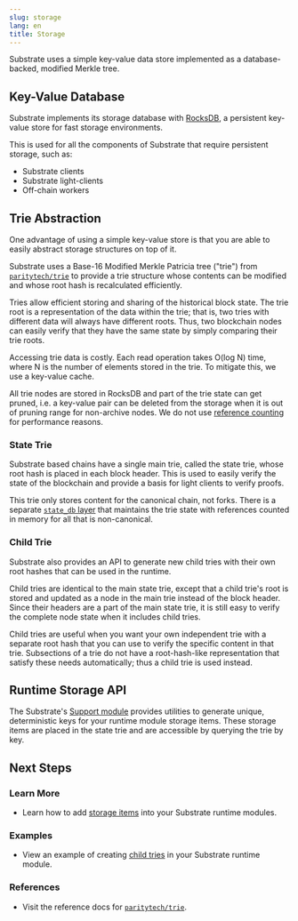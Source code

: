 ```yaml
---
slug: storage
lang: en
title: Storage
---
```


Substrate uses a simple key-value data store implemented as a database-backed,
modified Merkle tree.

## Key-Value Database

Substrate implements its storage database with [RocksDB](https://rocksdb.org/),
a persistent key-value store for fast storage environments.

This is used for all the components of Substrate that require persistent
storage, such as:

- Substrate clients
- Substrate light-clients
- Off-chain workers

## Trie Abstraction

One advantage of using a simple key-value store is that you are able to easily
abstract storage structures on top of it.

Substrate uses a Base-16 Modified Merkle Patricia tree ("trie") from
[`paritytech/trie`](https://github.com/paritytech/trie) to provide a trie
structure whose contents can be modified and whose root hash is recalculated
efficiently.

Tries allow efficient storing and sharing of the historical block state. The
trie root is a representation of the data within the trie; that is, two tries
with different data will always have different roots. Thus, two blockchain nodes
can easily verify that they have the same state by simply comparing their trie
roots.

Accessing trie data is costly. Each read operation takes O(log N) time, where N
is the number of elements stored in the trie. To mitigate this, we use a
key-value cache.

All trie nodes are stored in RocksDB and part of the trie state can get pruned,
i.e. a key-value pair can be deleted from the storage when it is out of pruning
range for non-archive nodes. We do not use [reference
counting](http://en.wikipedia.org/wiki/Reference_counting) for performance
reasons.

### State Trie

Substrate based chains have a single main trie, called the state trie, whose
root hash is placed in each block header. This is used to easily verify the
state of the blockchain and provide a basis for light clients to verify proofs.

This trie only stores content for the canonical chain, not forks. There is a
separate [`state_db`
layer](https://substrate.dev/rustdocs/master/sc_state_db/index.html) that
maintains the trie state with references counted in memory for all that is
non-canonical.

### Child Trie

Substrate also provides an API to generate new child tries with their own root
hashes that can be used in the runtime.

Child tries are identical to the main state trie, except that a child trie's
root is stored and updated as a node in the main trie instead of the block
header. Since their headers are a part of the main state trie, it is still easy
to verify the complete node state when it includes child tries.

Child tries are useful when you want your own independent trie with a separate
root hash that you can use to verify the specific content in that trie.
Subsections of a trie do not have a root-hash-like representation that satisfy
these needs automatically; thus a child trie is used instead.

## Runtime Storage API

The Substrate's [Support
module](https://substrate.dev/rustdocs/master/frame_support/index.html) provides
utilities to generate unique, deterministic keys for your runtime module storage
items. These storage items are placed in the state trie and are accessible by
querying the trie by key.

## Next Steps

### Learn More

- Learn how to add [storage items](../runtime/storage) into your
  Substrate runtime modules.

### Examples

- View an example of creating [child tries](https://substrate.dev/recipes/3-entrees/storage-api/childtries.html) in your Substrate runtime module.

### References

- Visit the reference docs for
  [`paritytech/trie`](https://substrate.dev/rustdocs/master/trie_db/trait.Trie.html).
